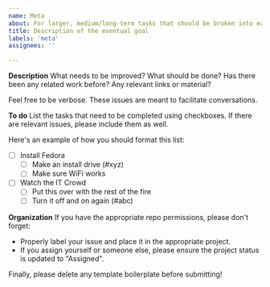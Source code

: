 ```yaml
---
name: Meta
about: For larger, medium/long-term tasks that should be broken into easily-digestible pieces.
title: Description of the eventual goal
labels: 'meta'
assignees: ''

---
```

**Description**
What needs to be improved? What should be done? Has there been any related work before? Any relevant links or material?

Feel free to be verbose. These issues are meant to facilitate conversations.

**To do**
List the tasks that need to be completed using checkboxes. If there are relevant issues, please include them as well.

Here's an example of how you should format this list:

- [ ] Install Fedora
    - [ ] Make an install drive (#xyz)
    - [ ] Make sure WiFi works
- [ ] Watch the IT Crowd
    - [ ] Put this over with the rest of the fire 
    - [ ] Turn it off and on again (#abc)

**Organization**
If you have the appropriate repo permissions, please don't forget:
- Properly label your issue and place it in the appropriate project.
- If you assign yourself or someone else, please ensure the project status is updated to "Assigned".

Finally, please delete any template boilerplate before submitting!
